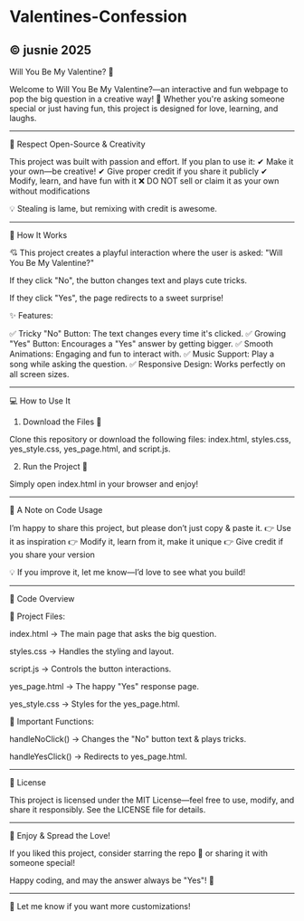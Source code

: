# Valentines-Confession
© jusnie 2025
---

Will You Be My Valentine? 💌

Welcome to Will You Be My Valentine?—an interactive and fun webpage to pop the big question in a creative way! 💖 Whether you're asking someone special or just having fun, this project is designed for love, learning, and laughs.


---

🚀 Respect Open-Source & Creativity

This project was built with passion and effort. If you plan to use it:
✔ Make it your own—be creative!
✔ Give proper credit if you share it publicly
✔ Modify, learn, and have fun with it
❌ DO NOT sell or claim it as your own without modifications

💡 Stealing is lame, but remixing with credit is awesome.


---

🌟 How It Works

💘 This project creates a playful interaction where the user is asked:
"Will You Be My Valentine?"

If they click "No", the button changes text and plays cute tricks.

If they click "Yes", the page redirects to a sweet surprise!


✨ Features:

✅ Tricky "No" Button: The text changes every time it's clicked.
✅ Growing "Yes" Button: Encourages a "Yes" answer by getting bigger.
✅ Smooth Animations: Engaging and fun to interact with.
✅ Music Support: Play a song while asking the question.
✅ Responsive Design: Works perfectly on all screen sizes.


---

💻 How to Use It

1. Download the Files 📂

Clone this repository or download the following files:
index.html, styles.css, yes_style.css, yes_page.html, and script.js.



2. Run the Project 🚀

Simply open index.html in your browser and enjoy!





---

📜 A Note on Code Usage

I’m happy to share this project, but please don’t just copy & paste it.
👉 Use it as inspiration
👉 Modify it, learn from it, make it unique
👉 Give credit if you share your version

💡 If you improve it, let me know—I’d love to see what you build!


---

📝 Code Overview

📂 Project Files:

index.html → The main page that asks the big question.

styles.css → Handles the styling and layout.

script.js → Controls the button interactions.

yes_page.html → The happy "Yes" response page.

yes_style.css → Styles for the yes_page.html.


📌 Important Functions:

handleNoClick() → Changes the "No" button text & plays tricks.

handleYesClick() → Redirects to yes_page.html.



---

📄 License

This project is licensed under the MIT License—feel free to use, modify, and share it responsibly. See the LICENSE file for details.


---

💖 Enjoy & Spread the Love!

If you liked this project, consider starring the repo 🌟 or sharing it with someone special!

Happy coding, and may the answer always be "Yes"! 🎉


---

🚀 Let me know if you want more customizations!

